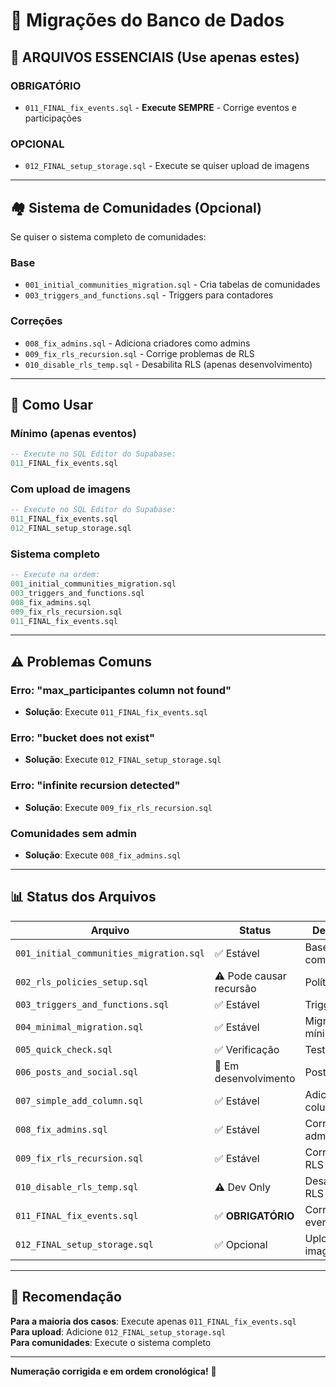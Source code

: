 # 📁 Migrações do Banco de Dados

## 🎯 **ARQUIVOS ESSENCIAIS (Use apenas estes)**

### **OBRIGATÓRIO**
- `011_FINAL_fix_events.sql` - **Execute SEMPRE** - Corrige eventos e participações

### **OPCIONAL**
- `012_FINAL_setup_storage.sql` - Execute se quiser upload de imagens

---

## 🏘️ **Sistema de Comunidades (Opcional)**

Se quiser o sistema completo de comunidades:

### **Base**
- `001_initial_communities_migration.sql` - Cria tabelas de comunidades
- `003_triggers_and_functions.sql` - Triggers para contadores

### **Correções**
- `008_fix_admins.sql` - Adiciona criadores como admins
- `009_fix_rls_recursion.sql` - Corrige problemas de RLS
- `010_disable_rls_temp.sql` - Desabilita RLS (apenas desenvolvimento)

---

## 🚀 **Como Usar**

### **Mínimo (apenas eventos)**
```sql
-- Execute no SQL Editor do Supabase:
011_FINAL_fix_events.sql
```

### **Com upload de imagens**
```sql
-- Execute no SQL Editor do Supabase:
011_FINAL_fix_events.sql
012_FINAL_setup_storage.sql
```

### **Sistema completo**
```sql
-- Execute na ordem:
001_initial_communities_migration.sql
003_triggers_and_functions.sql
008_fix_admins.sql
009_fix_rls_recursion.sql
011_FINAL_fix_events.sql
```

---

## ⚠️ **Problemas Comuns**

### **Erro: "max_participantes column not found"**
- **Solução**: Execute `011_FINAL_fix_events.sql`

### **Erro: "bucket does not exist"**
- **Solução**: Execute `012_FINAL_setup_storage.sql`

### **Erro: "infinite recursion detected"**
- **Solução**: Execute `009_fix_rls_recursion.sql`

### **Comunidades sem admin**
- **Solução**: Execute `008_fix_admins.sql`

---

## 📊 **Status dos Arquivos**

| Arquivo | Status | Descrição |
|---------|--------|-----------|
| `001_initial_communities_migration.sql` | ✅ Estável | Base comunidades |
| `002_rls_policies_setup.sql` | ⚠️ Pode causar recursão | Políticas RLS |
| `003_triggers_and_functions.sql` | ✅ Estável | Triggers |
| `004_minimal_migration.sql` | ✅ Estável | Migração mínima |
| `005_quick_check.sql` | ✅ Verificação | Teste rápido |
| `006_posts_and_social.sql` | 🔄 Em desenvolvimento | Posts sociais |
| `007_simple_add_column.sql` | ✅ Estável | Adiciona colunas |
| `008_fix_admins.sql` | ✅ Estável | Correção admins |
| `009_fix_rls_recursion.sql` | ✅ Estável | Correção RLS |
| `010_disable_rls_temp.sql` | ⚠️ Dev Only | Desabilita RLS |
| `011_FINAL_fix_events.sql` | ✅ **OBRIGATÓRIO** | Corrige eventos |
| `012_FINAL_setup_storage.sql` | ✅ Opcional | Upload de imagens |

---

## 🎯 **Recomendação**

**Para a maioria dos casos**: Execute apenas `011_FINAL_fix_events.sql`  
**Para upload**: Adicione `012_FINAL_setup_storage.sql`  
**Para comunidades**: Execute o sistema completo  

---

**Numeração corrigida e em ordem cronológica!** 🚀